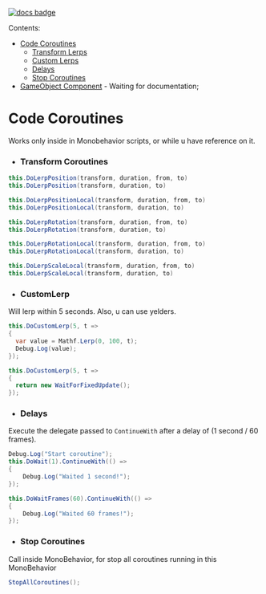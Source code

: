 [![docs badge](https://img.shields.io/badge/docs-reference-blue.svg)](https://github.com/zeeronis/ZeeUnityToolkit-readme/blob/main/README.md)

Сontents:
-  [Code Coroutines](Coroutines.md#code-coroutines)
   - [Transform Lerps](Coroutines.md#transform-coroutines)
   - [Custom Lerps](Coroutines.md#customlerp)
   - [Delays](Coroutines.md#delays)
   - [Stop Coroutines](Coroutines.md#stop-coroutines)
-  [GameObject Component](Coroutines.md#code-coroutines) - Waiting for documentation;


# Code Coroutines
Works only inside in Monobehavior scripts, or while u have reference on it.

- ### Transform Coroutines
```cs
this.DoLerpPosition(transform, duration, from, to)
this.DoLerpPosition(transform, duration, to)

this.DoLerpPositionLocal(transform, duration, from, to)
this.DoLerpPositionLocal(transform, duration, to)

this.DoLerpRotation(transform, duration, from, to)
this.DoLerpRotation(transform, duration, to)

this.DoLerpRotationLocal(transform, duration, from, to)
this.DoLerpRotationLocal(transform, duration, to)

this.DoLerpScaleLocal(transform, duration, from, to)
this.DoLerpScaleLocal(transform, duration, to)
```

- ### CustomLerp
Will lerp within 5 seconds. Also, u can use yelders.
```cs
this.DoCustomLerp(5, t => 
{
  var value = Mathf.Lerp(0, 100, t);
  Debug.Log(value);
});
```
```cs
this.DoCustomLerp(5, t => 
{
  return new WaitForFixedUpdate();
});
```

- ### Delays
Execute the delegate passed to `ContinueWith` after a delay of (1 second / 60 frames).
```cs
Debug.Log("Start coroutine");
this.DoWait(1).ContinueWith(() =>
{
    Debug.Log("Waited 1 second!");
});

this.DoWaitFrames(60).ContinueWith(() =>
{
    Debug.Log("Waited 60 frames!");
});
```

- ### Stop Coroutines
Call inside MonoBehavior, for stop all coroutines running in this MonoBehavior
```cs
StopAllCoroutines();
```
